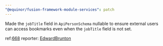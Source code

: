 ```yaml
---
"@equinor/fusion-framework-module-services": patch
---
```


Made the `jobTitle` field in `ApiPersonSchema` nullable to ensure external users can access bookmarks even when the `jobTitle` field is not set.

ref:[668](https://github.com/equinor/fusion/issues/668)
reporter: [EdwardBrunton](https://github.com/EdwardBrunton)


